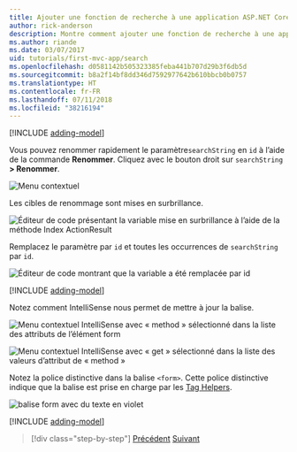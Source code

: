 ```yaml
---
title: Ajouter une fonction de recherche à une application ASP.NET Core MVC
author: rick-anderson
description: Montre comment ajouter une fonction de recherche à une application ASP.NET MVC simple
ms.author: riande
ms.date: 03/07/2017
uid: tutorials/first-mvc-app/search
ms.openlocfilehash: d0581142b505323385feba441b707d29b3f6db5d
ms.sourcegitcommit: b8a2f14bf8dd346d7592977642b610bbcb0b0757
ms.translationtype: HT
ms.contentlocale: fr-FR
ms.lasthandoff: 07/11/2018
ms.locfileid: "38216194"
---
```

[!INCLUDE [adding-model](~/includes/mvc-intro/search1.md)]

Vous pouvez renommer rapidement le paramètre`searchString` en `id` à l’aide de la commande **Renommer**. Cliquez avec le bouton droit sur `searchString` **> Renommer**.

![Menu contextuel](search/_static/rename.png)

Les cibles de renommage sont mises en surbrillance.

![Éditeur de code présentant la variable mise en surbrillance à l’aide de la méthode Index ActionResult](search/_static/rename2.png)

Remplacez le paramètre par `id` et toutes les occurrences de `searchString` par `id`.

![Éditeur de code montrant que la variable a été remplacée par id](search/_static/rename3.png)

[!INCLUDE [adding-model](~/includes/mvc-intro/search2.md)]

Notez comment IntelliSense nous permet de mettre à jour la balise.

![Menu contextuel IntelliSense avec « method » sélectionné dans la liste des attributs de l’élément form](search/_static/int_m.png)

![Menu contextuel IntelliSense avec « get » sélectionné dans la liste des valeurs d’attribut de « method »](search/_static/int_get.png)

Notez la police distinctive dans la balise `<form>`. Cette police distinctive indique que la balise est prise en charge par les [Tag Helpers](~/mvc/views/tag-helpers/intro.md).

![balise form avec du texte en violet](search/_static/th_font.png)

[!INCLUDE [adding-model](~/includes/mvc-intro/search3.md)]

> [!div class="step-by-step"]
> [Précédent](controller-methods-views.md)
> [Suivant](new-field.md)  
